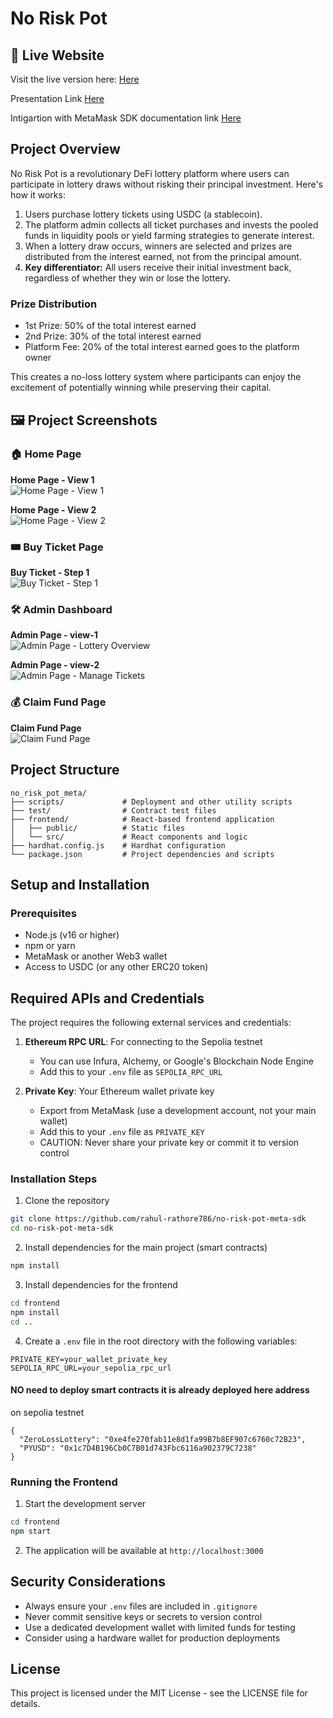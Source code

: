 # No Risk Pot

## 🔗 Live Website

Visit the live version here: [Here](https://no-risk-pot.vercel.app/)

Presentation Link [Here](https://youtu.be/6UKMtju9vRo)

Intigartion with MetaMask SDK documentation link [Here](https://docs.metamask.io/)

## Project Overview

No Risk Pot is a revolutionary DeFi lottery platform where users can participate in lottery draws without risking their principal investment. Here's how it works:

1. Users purchase lottery tickets using USDC (a stablecoin).
2. The platform admin collects all ticket purchases and invests the pooled funds in liquidity pools or yield farming strategies to generate interest.
3. When a lottery draw occurs, winners are selected and prizes are distributed from the interest earned, not from the principal amount.
4. **Key differentiator:** All users receive their initial investment back, regardless of whether they win or lose the lottery.

### Prize Distribution

- 1st Prize: 50% of the total interest earned
- 2nd Prize: 30% of the total interest earned
- Platform Fee: 20% of the total interest earned goes to the platform owner

This creates a no-loss lottery system where participants can enjoy the excitement of potentially winning while preserving their capital.

## 🖼️ Project Screenshots

### 🏠 Home Page

**Home Page - View 1**  
![Home Page - View 1](./frontend/public/home-1.png)

**Home Page - View 2**  
![Home Page - View 2](./frontend/public/home-2.png)


### 🎟️ Buy Ticket Page

**Buy Ticket - Step 1**  
![Buy Ticket - Step 1](./frontend/public/buy_tkt-1.png)


### 🛠️ Admin Dashboard

**Admin Page - view-1**  
![Admin Page - Lottery Overview](./frontend/public/admin-1.png)

**Admin Page - view-2**  
![Admin Page - Manage Tickets](./frontend/public/admin-2.png)


### 💰 Claim Fund Page

**Claim Fund Page**  
![Claim Fund Page](./frontend/public/claim-fund-1.png)

## Project Structure

```
no_risk_pot_meta/
├── scripts/             # Deployment and other utility scripts
├── test/                # Contract test files
├── frontend/            # React-based frontend application
│   ├── public/          # Static files
│   └── src/             # React components and logic
├── hardhat.config.js    # Hardhat configuration
└── package.json         # Project dependencies and scripts
```

## Setup and Installation

### Prerequisites

- Node.js (v16 or higher)
- npm or yarn
- MetaMask or another Web3 wallet
- Access to USDC (or any other ERC20 token)

## Required APIs and Credentials

The project requires the following external services and credentials:

1. **Ethereum RPC URL**: For connecting to the Sepolia testnet

   - You can use Infura, Alchemy, or Google's Blockchain Node Engine
   - Add this to your `.env` file as `SEPOLIA_RPC_URL`

2. **Private Key**: Your Ethereum wallet private key
   - Export from MetaMask (use a development account, not your main wallet)
   - Add this to your `.env` file as `PRIVATE_KEY`
   - CAUTION: Never share your private key or commit it to version control

### Installation Steps

1. Clone the repository

```bash
git clone https://github.com/rahul-rathore786/no-risk-pot-meta-sdk
cd no-risk-pot-meta-sdk
```

2. Install dependencies for the main project (smart contracts)

```bash
npm install
```

3. Install dependencies for the frontend

```bash
cd frontend
npm install
cd ..
```

4. Create a `.env` file in the root directory with the following variables:

```
PRIVATE_KEY=your_wallet_private_key
SEPOLIA_RPC_URL=your_sepolia_rpc_url
```

#### NO need to deploy smart contracts it is already deployed here address
on sepolia testnet
```
{
  "ZeroLossLottery": "0xe4fe270fab11e8d1fa99B7b8EF907c6760c72B23",
  "PYUSD": "0x1c7D4B196Cb0C7B01d743Fbc6116a902379C7238"
}
```

### Running the Frontend

1. Start the development server

```bash
cd frontend
npm start
```

2. The application will be available at `http://localhost:3000`

## Security Considerations

- Always ensure your `.env` files are included in `.gitignore`
- Never commit sensitive keys or secrets to version control
- Use a dedicated development wallet with limited funds for testing
- Consider using a hardware wallet for production deployments

## License

This project is licensed under the MIT License - see the LICENSE file for details.
